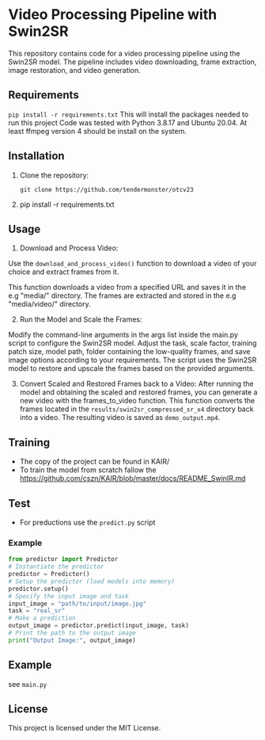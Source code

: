 # Video Processing Pipeline with Swin2SR

This repository contains code for a video processing pipeline using the Swin2SR model. The pipeline includes video downloading, frame extraction, image restoration, and video generation.

## Requirements

```pip install -r requirements.txt```
This will install the packages needed to run this project
Code was tested with Python 3.8.17 and Ubuntu 20.04.
At least ffmpeg version 4 should be install on the system.
## Installation

1. Clone the repository:

   ```shell
   git clone https://github.com/tendermonster/otcv23

   ```

2. pip install -r requirements.txt

## Usage

1. Download and Process Video:

Use the `download_and_process_video()` function to download a video of your choice and extract frames from it.

This function downloads a video from a specified URL and saves it in the e.g "media/" directory. The frames are extracted and stored in the e.g "media/video/" directory.

2. Run the Model and Scale the Frames:

Modify the command-line arguments in the args list inside the main.py script to configure the Swin2SR model. Adjust the task, scale factor, training patch size, model path, folder containing the low-quality frames, and save image options according to your requirements.
The script uses the Swin2SR model to restore and upscale the frames based on the provided arguments. 

3. Convert Scaled and Restored Frames back to a Video:
After running the model and obtaining the scaled and restored frames, you can generate a new video with the frames_to_video function.
This function converts the frames located in the ```results/swin2sr_compressed_sr_x4``` directory back into a video. The resulting video is saved as ```demo_output.mp4```.

## Training

- The copy of the project can be found in KAIR/
- To train the model from scratch fallow the https://github.com/cszn/KAIR/blob/master/docs/README_SwinIR.md

## Test

- For preductions use the ```predict.py``` script
### Example
```python
from predictor import Predictor
# Instantiate the predictor
predictor = Predictor()
# Setup the predictor (load models into memory)
predictor.setup()
# Specify the input image and task
input_image = "path/to/input/image.jpg"
task = "real_sr"
# Make a prediction
output_image = predictor.predict(input_image, task)
# Print the path to the output image
print("Output Image:", output_image)
```

## Example

see ```main.py```

## License

This project is licensed under the MIT License.
